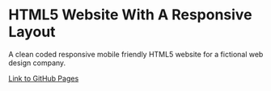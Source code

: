 # HTML5 Website With A Responsive Layout
A clean coded responsive mobile friendly HTML5 website for a fictional web design company.

[Link to GitHub Pages](https://strigalik.github.io/demos/demo1-Responsive/)
